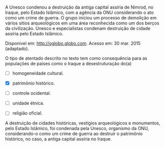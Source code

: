 

A Unesco condenou a destruição da antiga capital assíria de Nimrod, no Iraque, pelo Estado Islâmico, com a agência da ONU considerando o ato como um crime de guerra. O grupo iniciou um processo de demolição em vários sítios arqueológicos em uma área reconhecida como um dos berços da civilização. Unesco e especialistas condenam destruição de cidade assíria pelo Estado Islâmico.

Disponivel em: http://oglobo.globo.com. Acesso em: 30 mar. 2015 (adaptado).

O tipo de atentado descrito no texto tem como consequência para as populações de países como o Iraque a desestruturação do(a)



- [ ] homogeneidade cultural.
- [x] patrimônio histórico.
- [ ] controle ocidental.
- [ ] unidade étnica.
- [ ] religião oficial.


A destruição de cidades históricas, vestígios arqueológicos e monumentos, pelo Estado Islâmico, foi condenada pela Unesco, organismo da ONU, considerando-o como um crime de guerra ao destruir o patrimônio histórico, no caso, a antiga capital assíria no Iraque.
